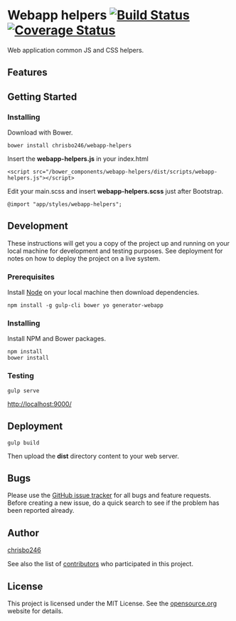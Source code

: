 # Webapp helpers [![Build Status](https://secure.travis-ci.org/chrisbo246/webapp-helpers.svg?branch=master)](http://travis-ci.org/chrisbo246/webapp-helpers) [![Coverage Status](https://coveralls.io/repos/chrisbo246/webapp-helpers/badge.png?branch=master)](https://coveralls.io/r/chrisbo246/webapp-helpers?branch=master)

Web application common JS and CSS helpers.

## Features


## Getting Started

### Installing

Download with Bower.

```
bower install chrisbo246/webapp-helpers
```

Insert the **webapp-helpers.js** in your index.html

```
<script src="/bower_components/webapp-helpers/dist/scripts/webapp-helpers.js"></script>
```

Edit your main.scss and insert **webapp-helpers.scss** just after Bootstrap.

```
@import "app/styles/webapp-helpers";
```

## Development

These instructions will get you a copy of the project up and running on your local machine for development and testing purposes. See deployment for notes on how to deploy the project on a live system.

### Prerequisites

Install [Node](https://nodejs.org/en/download/) on your local machine then download dependencies.

```
npm install -g gulp-cli bower yo generator-webapp
```

### Installing

Install NPM and Bower packages.

```
npm install
bower install
```

### Testing

```
gulp serve
```

[http://localhost:9000/](http://localhost:9000/)

## Deployment

```
gulp build
```

Then upload the **dist** directory content to your web server.

<!--

## Contributing

Please read [CONTRIBUTING.md](CONTRIBUTING.md) for details on our code of conduct, and the process for submitting pull requests to us.

-->


## Bugs

Please use the [GitHub issue tracker](https://github.com/chrisbo246/webapp-helpers/issues) for all bugs and feature requests. Before creating a new issue, do a quick search to see if the problem has been reported already.

## Author

[chrisbo246](https://github.com/chrisbo246)

See also the list of [contributors](https://github.com/chrisbo246/webapp-helpers/contributors) who participated in this project.

## License

This project is licensed under the MIT License. See the [opensource.org](https://opensource.org/licenses/MIT) website for details.
